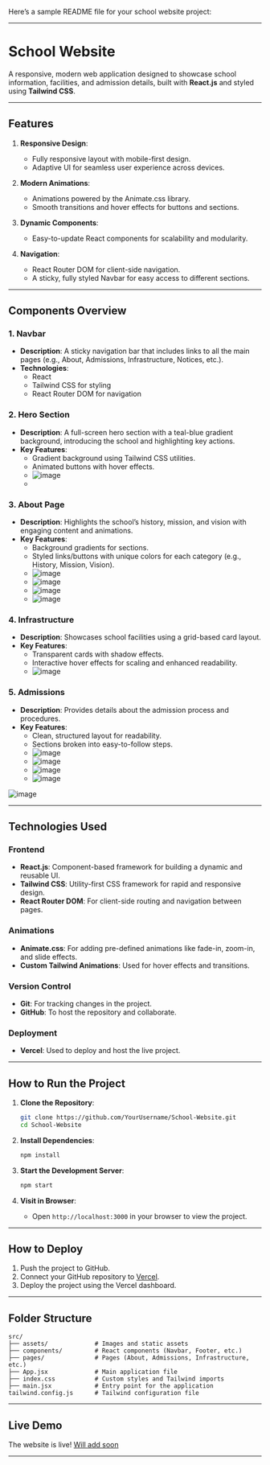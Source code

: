 Here’s a sample README file for your school website project:

---

# School Website

A responsive, modern web application designed to showcase school information, facilities, and admission details, built with **React.js** and styled using **Tailwind CSS**.

---

## Features

1. **Responsive Design**: 
   - Fully responsive layout with mobile-first design.
   - Adaptive UI for seamless user experience across devices.

2. **Modern Animations**:
   - Animations powered by the Animate.css library.
   - Smooth transitions and hover effects for buttons and sections.

3. **Dynamic Components**:
   - Easy-to-update React components for scalability and modularity.

4. **Navigation**:
   - React Router DOM for client-side navigation.
   - A sticky, fully styled Navbar for easy access to different sections.

---

## Components Overview

### **1. Navbar**
   - **Description**: A sticky navigation bar that includes links to all the main pages (e.g., About, Admissions, Infrastructure, Notices, etc.).
   - **Technologies**: 
     - React
     - Tailwind CSS for styling
     - React Router DOM for navigation

### **2. Hero Section**
   - **Description**: A full-screen hero section with a teal-blue gradient background, introducing the school and highlighting key actions.
   - **Key Features**:
     - Gradient background using Tailwind CSS utilities.
     - Animated buttons with hover effects.
     - ![image](https://github.com/user-attachments/assets/b5e0f1f2-8fb0-476c-8d33-956dee2aa9ab)
     - 


### **3. About Page**
   - **Description**: Highlights the school’s history, mission, and vision with engaging content and animations.
   - **Key Features**:
     - Background gradients for sections.
     - Styled links/buttons with unique colors for each category (e.g., History, Mission, Vision).
     - ![image](https://github.com/user-attachments/assets/deb51508-f4bb-4899-9754-2893d0caec17)
     - ![image](https://github.com/user-attachments/assets/b162fd54-c9b4-45eb-9db2-7eeb6d20eeec)
     - ![image](https://github.com/user-attachments/assets/2e1cfedd-58bb-4425-a9f5-7c200fcfddf0)
     - ![image](https://github.com/user-attachments/assets/e78b3e9f-da4a-4962-8ee1-7202a9f9aa13)





### **4. Infrastructure**
   - **Description**: Showcases school facilities using a grid-based card layout.
   - **Key Features**:
     - Transparent cards with shadow effects.
     - Interactive hover effects for scaling and enhanced readability.
     - ![image](https://github.com/user-attachments/assets/20f12198-93e6-46d5-ab33-e35e5e445dcf)


### **5. Admissions**
   - **Description**: Provides details about the admission process and procedures.
   - **Key Features**:
     - Clean, structured layout for readability.
     - Sections broken into easy-to-follow steps.
     - ![image](https://github.com/user-attachments/assets/b42421b8-1695-46f2-bcdc-8e44708ca02c)
     - ![image](https://github.com/user-attachments/assets/1047d016-8175-4c12-bfbf-d746e7a0a589)
     - ![image](https://github.com/user-attachments/assets/570f0bd2-962e-4daf-bfaa-100031ecce3b)
     - ![image](https://github.com/user-attachments/assets/49ea9344-a6e1-425b-bc3a-80db121d988a)


![image](https://github.com/user-attachments/assets/12f7193d-de82-4208-9fb1-56c270edd09a)



---

## Technologies Used

### **Frontend**
   - **React.js**: Component-based framework for building a dynamic and reusable UI.
   - **Tailwind CSS**: Utility-first CSS framework for rapid and responsive design.
   - **React Router DOM**: For client-side routing and navigation between pages.

### **Animations**
   - **Animate.css**: For adding pre-defined animations like fade-in, zoom-in, and slide effects.
   - **Custom Tailwind Animations**: Used for hover effects and transitions.

### **Version Control**
   - **Git**: For tracking changes in the project.
   - **GitHub**: To host the repository and collaborate.

### **Deployment**
   - **Vercel**: Used to deploy and host the live project.

---

## How to Run the Project

1. **Clone the Repository**:
   ```bash
   git clone https://github.com/YourUsername/School-Website.git
   cd School-Website
   ```

2. **Install Dependencies**:
   ```bash
   npm install
   ```

3. **Start the Development Server**:
   ```bash
   npm start
   ```

4. **Visit in Browser**:
   - Open `http://localhost:3000` in your browser to view the project.

---

## How to Deploy

1. Push the project to GitHub.
2. Connect your GitHub repository to [Vercel](https://vercel.com/).
3. Deploy the project using the Vercel dashboard.

---

## Folder Structure

```
src/
├── assets/             # Images and static assets
├── components/         # React components (Navbar, Footer, etc.)
├── pages/              # Pages (About, Admissions, Infrastructure, etc.)
├── App.jsx             # Main application file
├── index.css           # Custom styles and Tailwind imports
├── main.jsx            # Entry point for the application
tailwind.config.js      # Tailwind configuration file
```

---

## Live Demo

The website is live! [Will add soon](#)

---
